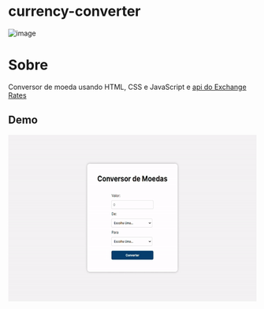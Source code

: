 # currency-converter

<img width="344" alt="image" src="https://github.com/vittorpeli/currency-converter/assets/58227840/2345ea4d-4da0-4865-b949-52a6a2a36d1e">

<h1>Sobre</h1>
Conversor de moeda usando HTML, CSS e JavaScript e <a href="https://exchangeratesapi.io/">api do Exchange Rates</a>

<h2>Demo</h2>
<img src="./currency-converter.gif" alt="My GIF" width="600" height="338">
